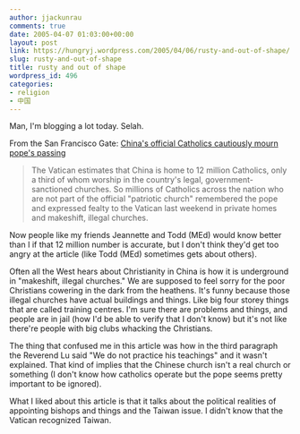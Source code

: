 ```yaml
---
author: jjackunrau
comments: true
date: 2005-04-07 01:03:00+00:00
layout: post
link: https://hungryj.wordpress.com/2005/04/06/rusty-and-out-of-shape/
slug: rusty-and-out-of-shape
title: rusty and out of shape
wordpress_id: 496
categories:
- religion
- 中国
---
```


Man, I'm blogging a lot today.  Selah. 
  

  
From the San Francisco Gate: [China's official Catholics cautiously mourn pope's passing](http://www.sfgate.com/cgi-bin/article.cgi?f=/c/a/2005/04/06/MNGBBC3S631.DTL)

<blockquote>The Vatican estimates that China is home to 12 million Catholics, only a third of whom worship in the country's legal, government-sanctioned churches. So millions of Catholics across the nation who are not part of the official "patriotic church" remembered the pope and expressed fealty to the Vatican last weekend in private homes and makeshift, illegal churches.</blockquote>

Now people like my friends Jeannette and Todd (MEd) would know better than I if that 12 million number is accurate, but I don't think they'd get too angry at the article (like Todd (MEd) sometimes gets about others).
  

  
Often all the West hears about Christianity in China is how it is underground in "makeshift, illegal churches."  We are supposed to feel sorry for the poor Christians cowering in the dark from the heathens.  It's funny because those illegal churches have actual buildings and things.  Like big four storey things that are called training centres.  I'm sure there are problems and things, and people are in jail (how I'd be able to verify that I don't know) but it's not like there're people with big clubs whacking the Christians.
  

  
The thing that confused me in this article was how in the third paragraph the Reverend Lu said "We do not practice his teachings" and it wasn't explained.  That kind of implies that the Chinese church isn't a real church or something (I don't know how catholics operate but the pope seems pretty important to be ignored).
  

  
What I liked about this article is that it talks about the political realities of appointing bishops and things and the Taiwan issue.  I didn't know that the Vatican recognized Taiwan.
